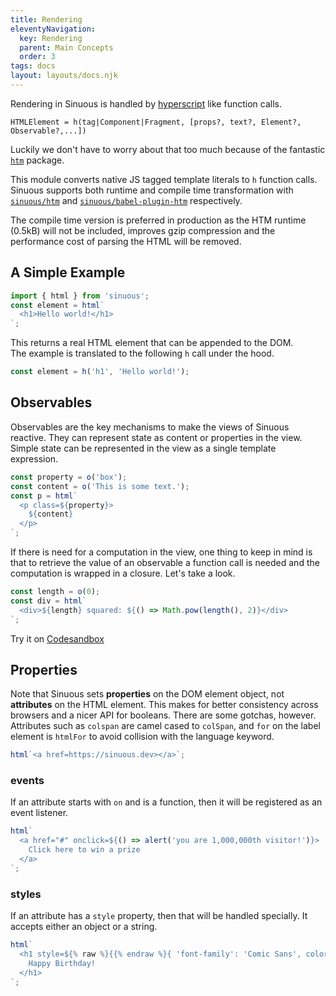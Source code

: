 ```yaml
---
title: Rendering
eleventyNavigation:
  key: Rendering
  parent: Main Concepts
  order: 3
tags: docs
layout: layouts/docs.njk
---
```


Rendering in Sinuous is handled by [hyperscript](https://github.com/hyperhype/hyperscript) like function calls.

```
HTMLElement = h(tag|Component|Fragment, [props?, text?, Element?, Observable?,...])
```

Luckily we don't have to worry about that too much because of the fantastic [`htm`](https://github.com/developit/htm) package.

This module converts native JS tagged template literals to `h` function calls. Sinuous supports both runtime and compile time transformation with [`sinuous/htm`](https://github.com/luwes/sinuous/tree/main/packages/sinuous/htm) and [`sinuous/babel-plugin-htm`](https://github.com/luwes/sinuous/tree/main/packages/sinuous/babel-plugin-htm) respectively.

The compile time version is preferred in production as the HTM runtime (0.5kB) will not be included, improves gzip compression and the performance cost of parsing the HTML will be removed.

## A Simple Example

```js
import { html } from 'sinuous';
const element = html`
  <h1>Hello world!</h1>
`;
```

This returns a real HTML element that can be appended to the DOM.  
The example is translated to the following `h` call under the hood.

```js
const element = h('h1', 'Hello world!');
```

## Observables

Observables are the key mechanisms to make the views of Sinuous reactive. They can represent state as content or properties in the view. Simple state can be represented in the view as a single template expression.

```js
const property = o('box');
const content = o('This is some text.');
const p = html`
  <p class=${property}>
    ${content}
  </p>
`;
```

If there is need for a computation in the view, one thing to keep in mind is that to retrieve the value of an observable a function call is needed and the computation is wrapped in a closure. Let's take a look.

```js
const length = o(0);
const div = html`
  <div>${length} squared: ${() => Math.pow(length(), 2)}</div>
`;
```

Try it on [Codesandbox](https://codesandbox.io/s/sinuous-computation-e4b9s)

## Properties

Note that Sinuous sets **properties** on the DOM element object, not
**attributes** on the HTML element. This makes for better consistency across
browsers and a nicer API for booleans. There are some gotchas, however.
Attributes such as `colspan` are camel cased to `colSpan`, and `for` on the
label element is `htmlFor` to avoid collision with the language keyword.

```js
html`<a href=https://sinuous.dev></a>`;
```

### events

If an attribute starts with `on` and is a function, then it will be registered as an event listener.

```js
html`
  <a href="#" onclick=${() => alert('you are 1,000,000th visitor!')}>
    Click here to win a prize
  </a>
`;
```

### styles

If an attribute has a `style` property, then that will be handled specially.
It accepts either an object or a string.

```js
html`
  <h1 style=${% raw %}{{% endraw %}{ 'font-family': 'Comic Sans', color: 'springgreen' }}>
    Happy Birthday!
  </h1>
`;
```
